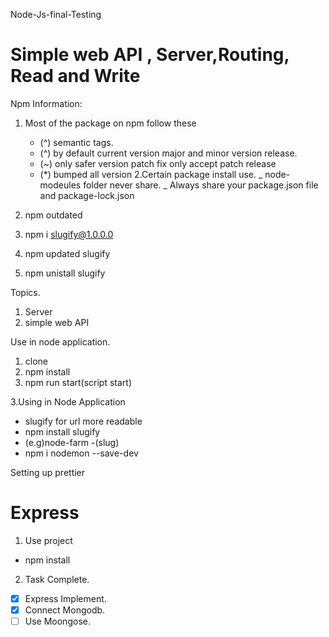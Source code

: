  Node-Js-final-Testing
# Simple web API , Server,Routing, Read and Write 

Npm Information:
1. Most of the package on npm follow these 
   - (^) semantic tags.
   - (^) by default current version major and minor version release.
   - (~) only safer version patch fix only accept patch release
   - (*) bumped all version
2.Certain package install use.
_ node-modeules folder never share.
_ Always share your package.json file and package-lock.json

1. npm outdated
2. npm i slugify@1.0.0.0
3. npm updated slugify
4. npm unistall slugify

Topics.
1. Server
2. simple web API

Use in node application.
1. clone
2. npm install
3. npm run start(script start)

3.Using in Node Application
  - slugify for url more readable
  - npm install slugify
  - (e.g)node-farm  -(slug)
   - npm i nodemon --save-dev


Setting up prettier

# Express
1. Use project
  - npm install

2. Task Complete.
- [x] Express Implement.
- [x] Connect Mongodb.
- [ ]  Use Moongose.